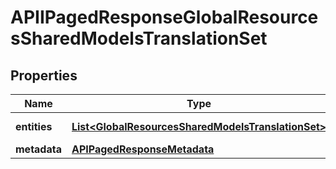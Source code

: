 

# APIIPagedResponseGlobalResourcesSharedModelsTranslationSet


## Properties

| Name | Type | Description | Notes |
|------------ | ------------- | ------------- | -------------|
|**entities** | [**List&lt;GlobalResourcesSharedModelsTranslationSet&gt;**](GlobalResourcesSharedModelsTranslationSet.md) |  |  [optional] [readonly] |
|**metadata** | [**APIPagedResponseMetadata**](APIPagedResponseMetadata.md) |  |  [optional] |




